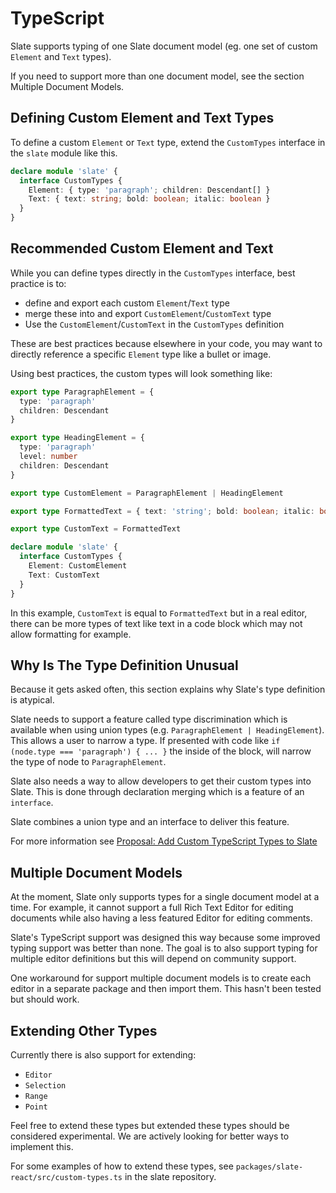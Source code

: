 # TypeScript

Slate supports typing of one Slate document model (eg. one set of custom `Element` and `Text` types).

If you need to support more than one document model, see the section Multiple Document Models.

## Defining Custom Element and Text Types

To define a custom `Element` or `Text` type, extend the `CustomTypes` interface in the `slate` module like this.

```ts
declare module 'slate' {
  interface CustomTypes {
    Element: { type: 'paragraph'; children: Descendant[] }
    Text: { text: string; bold: boolean; italic: boolean }
  }
}
```

## Recommended Custom Element and Text

While you can define types directly in the `CustomTypes` interface, best practice is to:

- define and export each custom `Element`/`Text` type
- merge these into and export `CustomElement`/`CustomText` type
- Use the `CustomElement`/`CustomText` in the `CustomTypes` definition

These are best practices because elsewhere in your code, you may want to directly reference a specific `Element` type like a bullet or image.

Using best practices, the custom types will look something like:

```ts
export type ParagraphElement = {
  type: 'paragraph'
  children: Descendant
}

export type HeadingElement = {
  type: 'paragraph'
  level: number
  children: Descendant
}

export type CustomElement = ParagraphElement | HeadingElement

export type FormattedText = { text: 'string'; bold: boolean; italic: boolean }

export type CustomText = FormattedText

declare module 'slate' {
  interface CustomTypes {
    Element: CustomElement
    Text: CustomText
  }
}
```

In this example, `CustomText` is equal to `FormattedText` but in a real editor, there can be more types of text like text in a code block which may not allow formatting for example.

## Why Is The Type Definition Unusual

Because it gets asked often, this section explains why Slate's type definition is atypical.

Slate needs to support a feature called type discrimination which is available when using union types (e.g. `ParagraphElement | HeadingElement`). This allows a user to narrow a type. If presented with code like `if (node.type === 'paragraph') { ... }` the inside of the block, will narrow the type of node to `ParagraphElement`.

Slate also needs a way to allow developers to get their custom types into Slate. This is done through declaration merging which is a feature of an `interface`.

Slate combines a union type and an interface to deliver this feature.

For more information see [Proposal: Add Custom TypeScript Types to Slate](https://github.com/ianstormtaylor/slate/issues/3725)

## Multiple Document Models

At the moment, Slate only supports types for a single document model at a time. For example, it cannot support a full Rich Text Editor for editing documents while also having a less featured Editor for editing comments.

Slate's TypeScript support was designed this way because some improved typing support was better than none. The goal is to also support typing for multiple editor definitions but this will depend on community support.

One workaround for support multiple document models is to create each editor in a separate package and then import them. This hasn't been tested but should work.

## Extending Other Types

Currently there is also support for extending:

- `Editor`
- `Selection`
- `Range`
- `Point`

Feel free to extend these types but extended these types should be considered experimental. We are actively looking for better ways to implement this.

For some examples of how to extend these types, see `packages/slate-react/src/custom-types.ts` in the slate repository.
